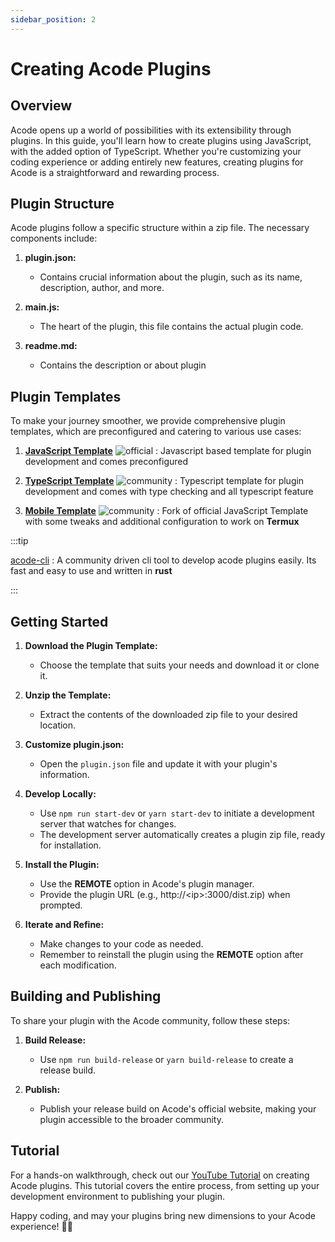 ```yaml
---
sidebar_position: 2
---
```

# Creating Acode Plugins

## Overview

Acode opens up a world of possibilities with its extensibility through plugins. In this guide, you'll learn how to create plugins using JavaScript, with the added option of TypeScript. Whether you're customizing your coding experience or adding entirely new features, creating plugins for Acode is a straightforward and rewarding process.

## Plugin Structure

Acode plugins follow a specific structure within a zip file. The necessary components include:

1. **plugin.json:**
   - Contains crucial information about the plugin, such as its name, description, author, and more.

2. **main.js:**
   - The heart of the plugin, this file contains the actual plugin code.

3. **readme.md:**
   - Contains the description or about plugin

## Plugin Templates

To make your journey smoother, we provide comprehensive plugin templates, which are preconfigured and catering to various use cases:

1. **[JavaScript Template](https://github.com/deadlyjack/acode-plugin)** ![official](https://img.shields.io/badge/official-brightgreen) : Javascript based template for plugin development and comes preconfigured 

2. **[TypeScript Template](https://github.com/bajrangCoder/AcodeTSTemplate)** ![community](https://img.shields.io/badge/community-yellow) : Typescript template for plugin development and comes with type checking and all typescript feature

3. **[Mobile Template](https://github.com/bajrangCoder/acode-plugin-template)** ![community](https://img.shields.io/badge/community-yellow) : Fork of official JavaScript Template with some tweaks and additional configuration to work on **Termux** 

:::tip

[acode-cli](https://github.com/coswat/acode-cli) : A community driven cli tool to develop acode plugins easily. Its fast and easy to use and written in **rust**

:::


## Getting Started

1. **Download the Plugin Template:**
   - Choose the template that suits your needs and download it or clone it.

2. **Unzip the Template:**
   - Extract the contents of the downloaded zip file to your desired location.

3. **Customize plugin.json:**
   - Open the `plugin.json` file and update it with your plugin's information.

4. **Develop Locally:**
   - Use `npm run start-dev` or `yarn start-dev` to initiate a development server that watches for changes.
   - The development server automatically creates a plugin zip file, ready for installation.

5. **Install the Plugin:**
   - Use the **REMOTE** option in Acode's plugin manager.
   - Provide the plugin URL (e.g., http://\<ip\>:3000/dist.zip) when prompted.

6. **Iterate and Refine:**
   - Make changes to your code as needed.
   - Remember to reinstall the plugin using the **REMOTE** option after each modification.

## Building and Publishing

To share your plugin with the Acode community, follow these steps:

1. **Build Release:**
   - Use `npm run build-release` or `yarn build-release` to create a release build.

2. **Publish:**
   - Publish your release build on Acode's official website, making your plugin accessible to the broader community.

## Tutorial

For a hands-on walkthrough, check out our [YouTube Tutorial](https://www.youtube.com/watch?v=dummy_link) on creating Acode plugins. This tutorial covers the entire process, from setting up your development environment to publishing your plugin.

Happy coding, and may your plugins bring new dimensions to your Acode experience! 🚀✨